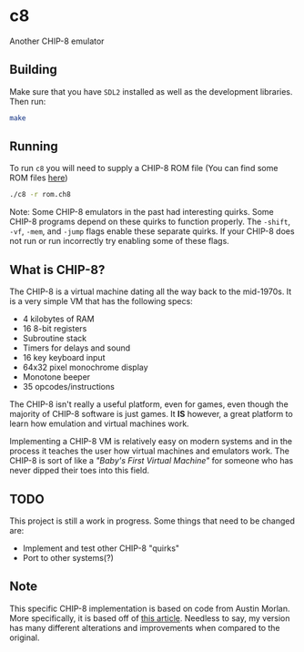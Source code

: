 # c8

Another CHIP-8 emulator

## Building

Make sure that you have `SDL2` installed as well as the development libraries.
Then run:

``` sh
make
```

## Running

To run `c8` you will need to supply a CHIP-8 ROM file (You can find some ROM
files [here](https://github.com/dmatlack/chip8/tree/master/roms/games))

``` sh
./c8 -r rom.ch8
```

Note: Some CHIP-8 emulators in the past had interesting quirks. Some CHIP-8
programs depend on these quirks to function properly. The `-shift`, `-vf`,
`-mem`, and `-jump` flags enable these separate quirks. If your CHIP-8 does
not run or run incorrectly try enabling some of these flags.

## What is CHIP-8?

The CHIP-8 is a virtual machine dating all the way back to the mid-1970s.
It is a very simple VM that has the following specs:

- 4 kilobytes of RAM
- 16 8-bit registers
- Subroutine stack
- Timers for delays and sound
- 16 key keyboard input
- 64x32 pixel monochrome display
- Monotone beeper
- 35 opcodes/instructions

The CHIP-8 isn't really a useful platform, even for games, even though
the majority of CHIP-8 software is just games. It **IS** however, a
great platform to learn how emulation and virtual machines work.

Implementing a CHIP-8 VM is relatively easy on modern systems and in the
process it teaches the user how virtual machines and emulators work.
The CHIP-8 is sort of like a *"Baby's First Virtual Machine"* for someone
who has never dipped their toes into this field.

## TODO

This project is still a work in progress. Some things that need to be
changed are:

- Implement and test other CHIP-8 "quirks"
- Port to other systems(?)

## Note

This specific CHIP-8 implementation is based on code from Austin Morlan.
More specifically, it is based off of
[this article](https://austinmorlan.com/posts/chip8_emulator/).
Needless to say, my version has many different alterations and improvements
when compared to the original.
